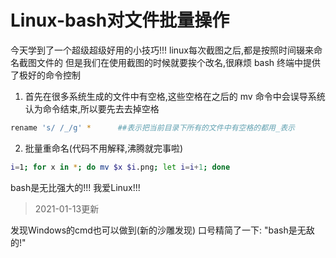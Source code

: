 # Linux-bash对文件批量操作


今天学到了一个超级超级好用的小技巧!!!
linux每次截图之后,都是按照时间辍来命名截图文件的
但是我们在使用截图的时候就要挨个改名,很麻烦
 bash 终端中提供了极好的命令控制
 <!-- more-->

1. 首先在很多系统生成的文件中有空格,这些空格在之后的 mv 命令中会误导系统认为命令结束,所以要先去去掉空格
```bash
rename 's/ /_/g' *      ##表示把当前目录下所有的文件中有空格的都用_表示
```

2. 批量重命名(代码不用解释,沸腾就完事啦)
```bash
i=1; for x in *; do mv $x $i.png; let i=i+1; done
```

bash是无比强大的!!!
我爱Linux!!!

>2021-01-13更新

发现Windows的cmd也可以做到(新的沙雕发现)
口号精简了一下: "bash是无敌的!"
